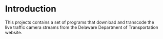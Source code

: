 <!--
  ** File Name:	README.md
  ** Author:	Aditya Ramesh
  ** Date:	08/14/2013
  ** Contact:	_@adityaramesh.com
-->

# Introduction

This projects contains a set of programs that download and transcode the live
traffic camera streams from the Delaware Department of Transportation website.
